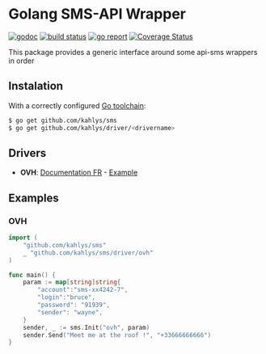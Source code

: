# Golang SMS-API Wrapper

[![godoc](https://godoc.org/github.com/kahlys/sms?status.svg)](https://godoc.org/github.com/kahlys/sms)
[![build status](https://api.travis-ci.org/kahlys/sms.svg?branch=master)](https://travis-ci.org/kahlys/sms)
[![go report](https://goreportcard.com/badge/github.com/kahlys/sms)](https://goreportcard.com/report/github.com/kahlys/sms)
[![Coverage Status](https://coveralls.io/repos/github/kahlys/sms/badge.svg?branch=master)](https://coveralls.io/github/kahlys/sms?branch=master)

This package provides a generic interface around some api-sms wrappers in order

## Instalation

With a correctly configured [Go toolchain](https://golang.org/doc/install):

```sh
$ go get github.com/kahlys/sms
$ go get github.com/kahlys/driver/<drivername>
```

## Drivers

- **OVH**: [Documentation FR](https://docs.ovh.com/fr/sms/envoyer_des_sms_depuis_une_url_-_http2sms/) - [Example](#ovh)

## Examples

### OVH

```go
import (
    "github.com/kahlys/sms"
    _ "github.com/kahlys/sms/driver/ovh"
)

func main() {
    param := map[string]string{
        "account":"sms-xx4242-7",
        "login":"bruce", 
        "password": "91939", 
        "sender": "wayne",
    }
    sender, _ := sms.Init("ovh", param)
    sender.Send("Meet me at the roof !", "+33666666666")
}
```
